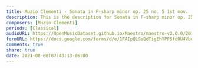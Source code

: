 ```yaml
---
title: Muzio Clementi - Sonata in F-sharp minor op. 25 no. 5 1st mov. (1)
description: This is the description for Sonata in F-sharp minor op. 25 no. 5 1st mov. by Muzio Clementi
composers: [Muzio Clementi]
periods: [Classical]
audioURL: https://OpenMusicDataset.github.io/Maestro/maestro-v3.0.0/2013/ORIG-MIDI_02_7_6_13_Group__MID--AUDIO_07_R1_2013_wav--2.midi
formURL: https://docs.google.com/forms/d/e/1FAIpQLSeQdTigEhYPF6fd0U4Vbd40xWZ9cuieKqys6Xixkb1YpncIZQ/viewform
comments: true
share: true
date: 2021-08-08T07:43:13-06:00
---
```

